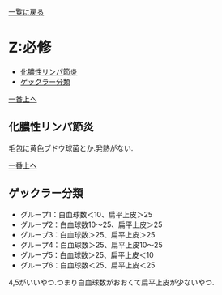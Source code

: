 [一覧に戻る](../README.md)

# Z:必修

* [化膿性リンパ節炎](#化膿性リンパ節炎)
* [ゲックラー分類](#ゲックラー分類)


[一番上へ](#z:必修)
## 化膿性リンパ節炎
毛包に黄色ブドウ球菌とか.発熱がない.


[一番上へ](#z:必修)
## ゲックラー分類
* グループ1：白血球数＜10、扁平上皮＞25
* グループ2：白血球数10～25、扁平上皮＞25
* グループ3：白血球数＞25、扁平上皮＞25
* グループ4：白血球数＞25、扁平上皮10～25
* グループ5：白血球数＞25、扁平上皮＜10
* グループ6：白血球数＜25、扁平上皮＜25

4,5がいいやつ.つまり白血球数がおおくて扁平上皮が少ないやつ.

